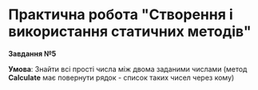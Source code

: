 # Практична робота "Створення і використання статичних методів"
**Завдання №5**

**Умова**: Знайти всі прості числа між двома заданими числами (метод **Calculate** має повернути рядок - список таких чисел через кому)

